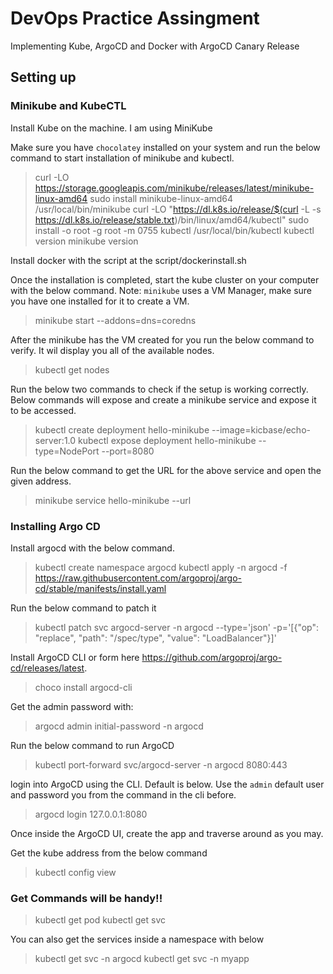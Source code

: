# DevOps Practice Assingment

Implementing Kube, ArgoCD and Docker with ArgoCD Canary Release

## Setting up

### **Minikube and KubeCTL**
Install Kube on the machine. I am using MiniKube

Make sure you have `chocolatey` installed on your system and run the below command to start installation of minikube and kubectl.
> curl -LO https://storage.googleapis.com/minikube/releases/latest/minikube-linux-amd64
> sudo install minikube-linux-amd64 /usr/local/bin/minikube
> curl -LO "https://dl.k8s.io/release/$(curl -L -s https://dl.k8s.io/release/stable.txt)/bin/linux/amd64/kubectl"
> sudo install -o root -g root -m 0755 kubectl /usr/local/bin/kubectl
> kubectl version
> minikube version

Install docker with the script at the script/dockerinstall.sh

Once the installation is completed, start the kube cluster on your computer with the below command.
Note: `minikube` uses a VM Manager, make sure you have one installed for it to create a VM.
> minikube start --addons=dns=coredns

After the minikube has the VM created for you run the below command to verify. It wil display you all of the available nodes.
> kubectl get nodes

Run the below two commands to check if the setup is working correctly. Below commands will expose and create a minikube service and expose it to be accessed.
> kubectl create deployment hello-minikube --image=kicbase/echo-server:1.0
> kubectl expose deployment hello-minikube --type=NodePort --port=8080

Run the below command to get the URL for the above service and open the given address.
> minikube service hello-minikube --url

### **Installing Argo CD**

Install argocd with the below command.
> kubectl create namespace argocd
> kubectl apply -n argocd -f https://raw.githubusercontent.com/argoproj/argo-cd/stable/manifests/install.yaml

Run the below command to patch it
> kubectl patch svc argocd-server -n argocd --type='json' -p='[{"op": "replace", "path": "/spec/type", "value": "LoadBalancer"}]'

Install ArgoCD CLI or form here <https://github.com/argoproj/argo-cd/releases/latest>.
> choco install argocd-cli

Get the admin password with: <!-- uZbCYjOLH6WzT-3Z -->
> argocd admin initial-password -n argocd

Run the below command to run ArgoCD
> kubectl port-forward svc/argocd-server -n argocd 8080:443

login into ArgoCD using the CLI. Default is below. Use the `admin` default user and password you from the command in the cli before.
> argocd login 127.0.0.1:8080

Once inside the ArgoCD UI, create the app and traverse around as you may.

Get the kube address from the below command
> kubectl config view

### Get Commands will be handy!!

> kubectl get pod
> kubectl get svc

You can also get the services inside a namespace with below
> kubectl get svc -n argocd
> kubectl get svc -n myapp
